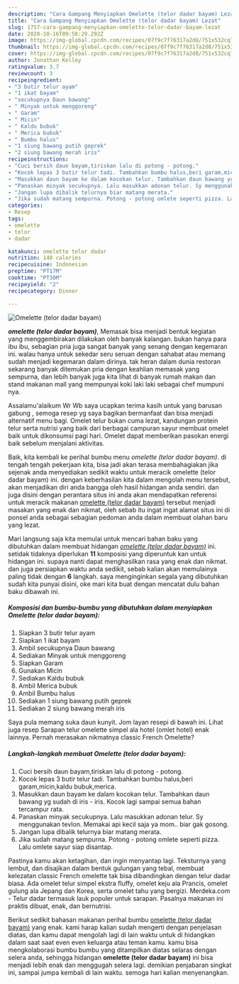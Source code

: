 ```yaml
---
description: "Cara Gampang Menyiapkan Omelette (telor dadar bayam) Lezat"
title: "Cara Gampang Menyiapkan Omelette (telor dadar bayam) Lezat"
slug: 1757-cara-gampang-menyiapkan-omelette-telor-dadar-bayam-lezat
date: 2020-10-16T09:58:29.292Z
image: https://img-global.cpcdn.com/recipes/07f9c7f76317a2d8/751x532cq70/omelette-telor-dadar-bayam-foto-resep-utama.jpg
thumbnail: https://img-global.cpcdn.com/recipes/07f9c7f76317a2d8/751x532cq70/omelette-telor-dadar-bayam-foto-resep-utama.jpg
cover: https://img-global.cpcdn.com/recipes/07f9c7f76317a2d8/751x532cq70/omelette-telor-dadar-bayam-foto-resep-utama.jpg
author: Jonathan Kelley
ratingvalue: 3.7
reviewcount: 3
recipeingredient:
- "3 butir telur ayam"
- "1 ikat bayam"
- "secukupnya Daun bawang"
- " Minyak untuk menggoreng"
- " Garam"
- " Micin"
- " Kaldu bubuk"
- " Merica bubuk"
- " Bumbu halus"
- "1 siung bawang putih geprek"
- "2 siung bawang merah iris"
recipeinstructions:
- "Cuci bersih daun bayam,tiriskan lalu di potong - potong."
- "Kocok lepas 3 butir telur tadi. Tambahkan bumbu halus,beri garam,micin,kaldu bubuk,merica."
- "Masukkan daun bayam ke dalam kocokan telur. Tambahkan daun bawang yg sudah di iris - iris. Kocok lagi sampai semua bahan tercampur rata."
- "Panaskan minyak secukupnya. Lalu masukkan adonan telur. Sy menggunakan tevlon. Memakai api kecil saja ya mom.. biar gak gosong."
- "Jangan lupa dibalik telurnya biar matang merata."
- "Jika sudah matang sempurna. Potong - potong omlete seperti pizza. Lalu omlete sayur siap disantap."
categories:
- Resep
tags:
- omelette
- telor
- dadar

katakunci: omelette telor dadar 
nutrition: 140 calories
recipecuisine: Indonesian
preptime: "PT17M"
cooktime: "PT30M"
recipeyield: "2"
recipecategory: Dinner

---
```



![Omelette (telor dadar bayam)](https://img-global.cpcdn.com/recipes/07f9c7f76317a2d8/751x532cq70/omelette-telor-dadar-bayam-foto-resep-utama.jpg)

<b><i>omelette (telor dadar bayam)</i></b>, Memasak bisa menjadi bentuk kegiatan yang menggembirakan dilakukan oleh banyak kalangan. bukan hanya para ibu ibu, sebagian pria juga sangat banyak yang senang dengan kegemaran ini. walau hanya untuk sekedar seru seruan dengan sahabat atau memang sudah menjadi kegemaran dalam dirinya. tak heran dalam dunia restoran sekarang banyak ditemukan pria dengan keahlian memasak yang sempurna, dan lebih banyak juga kita lihat di banyak rumah makan dan stand makanan mall yang mempunyai koki laki laki sebagai chef mumpuni nya.

Assalamu&#39;alaikum Wr Wb saya ucapkan terima kasih untuk yang barusan gabung , semoga resep yg saya bagikan bermanfaat dan bisa menjadi alternatif menu bagi. Omelet telur bukan cuma lezat, kandungan protein telur serta nutrisi yang baik dari berbagai campuran sayur membuat omelet baik untuk dikonsumsi pagi hari. Omelet dapat memberikan pasokan energi baik sebelum menjalani aktivitas.

Baik, kita kembali ke perihal bumbu menu <i>omelette (telor dadar bayam)</i>. di tengah tengah pekerjaan kita, bisa jadi akan terasa membahagiakan jika sejenak anda menyediakan sedikit waktu untuk meracik omelette (telor dadar bayam) ini. dengan keberhasilan kita dalam mengolah menu tersebut, akan menjadikan diri anda bangga oleh hasil hidangan anda sendiri. dan juga disini dengan perantara situs ini anda akan mendapatkan referensi untuk meracik makanan <u>omelette (telor dadar bayam)</u> tersebut menjadi masakan yang enak dan nikmat, oleh sebab itu ingat ingat alamat situs ini di ponsel anda sebagai sebagian pedoman anda dalam membuat olahan baru yang lezat.


Mari langsung saja kita memulai untuk mencari bahan baku yang dibutuhkan dalam membuat hidangan <u><i>omelette (telor dadar bayam)</i></u> ini. setidak tidaknya diperlukan <b>11</b> komposisi yang diperuntuk kan untuk hidangan ini. supaya nanti dapat menghasilkan rasa yang enak dan nikmat. dan juga persiapkan waktu anda sedikit, sebab kalian akan memulainya paling tidak dengan <b>6</b> langkah. saya menginginkan segala yang dibutuhkan sudah kita punyai disini, oke mari kita buat dengan mencatat dulu bahan baku dibawah ini.

<!--inarticleads1-->

##### Komposisi dan bumbu-bumbu yang dibutuhkan dalam menyiapkan Omelette (telor dadar bayam):

1. Siapkan 3 butir telur ayam
1. Siapkan 1 ikat bayam
1. Ambil secukupnya Daun bawang
1. Sediakan  Minyak untuk menggoreng
1. Siapkan  Garam
1. Gunakan  Micin
1. Sediakan  Kaldu bubuk
1. Ambil  Merica bubuk
1. Ambil  Bumbu halus
1. Sediakan 1 siung bawang putih geprek
1. Sediakan 2 siung bawang merah iris


Saya pula memang suka daun kunyit. Jom layan resepi di bawah ini. Lihat juga resep Sarapan telur omelette simpel ala hotel (omlet hotel) enak lainnya. Pernah merasakan nikmatnya classic French Omelette? 

<!--inarticleads2-->

##### Langkah-langkah membuat Omelette (telor dadar bayam):

1. Cuci bersih daun bayam,tiriskan lalu di potong - potong.
1. Kocok lepas 3 butir telur tadi. Tambahkan bumbu halus,beri garam,micin,kaldu bubuk,merica.
1. Masukkan daun bayam ke dalam kocokan telur. Tambahkan daun bawang yg sudah di iris - iris. Kocok lagi sampai semua bahan tercampur rata.
1. Panaskan minyak secukupnya. Lalu masukkan adonan telur. Sy menggunakan tevlon. Memakai api kecil saja ya mom.. biar gak gosong.
1. Jangan lupa dibalik telurnya biar matang merata.
1. Jika sudah matang sempurna. Potong - potong omlete seperti pizza. Lalu omlete sayur siap disantap.


Pastinya kamu akan ketagihan, dan ingin menyantap lagi. Teksturnya yang lembut, dan disajikan dalam bentuk gulungan yang tebal, membuat kelezatan classic French omelette tak bisa dibandingkan dengan telur dadar biasa. Ada omelet telur simpel ekstra fluffy, omelet keju ala Prancis, omelet gulung ala Jepang dan Korea, serta omelet tahu yang bergizi. Merdeka.com - Telur dadar termasuk lauk populer untuk sarapan. Pasalnya makanan ini praktis dibuat, enak, dan bernutrisi. 

Berikut sedikit bahasan makanan perihal bumbu <u>omelette (telor dadar bayam)</u> yang enak. kami harap kalian sudah mengerti dengan penjelasan diatas, dan kamu dapat mengolah lagi di lain waktu untuk di hidangkan dalam saat saat even even keluarga atau teman kamu. kamu bisa mengkolaborasi bumbu bumbu yang ditampilkan diatas selaras dengan selera anda, sehingga hidangan <b>omelette (telor dadar bayam)</b> ini bisa menjadi lebih enak dan menggugah selera lagi. demikian penjabaran singkat ini, sampai jumpa kembali di lain waktu. semoga hari kalian menyenangkan.
